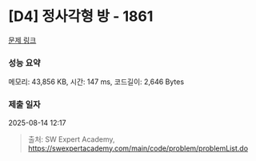 # [D4] 정사각형 방 - 1861 

[문제 링크](https://swexpertacademy.com/main/code/problem/problemDetail.do?contestProbId=AV5LtJYKDzsDFAXc) 

### 성능 요약

메모리: 43,856 KB, 시간: 147 ms, 코드길이: 2,646 Bytes

### 제출 일자

2025-08-14 12:17



> 출처: SW Expert Academy, https://swexpertacademy.com/main/code/problem/problemList.do